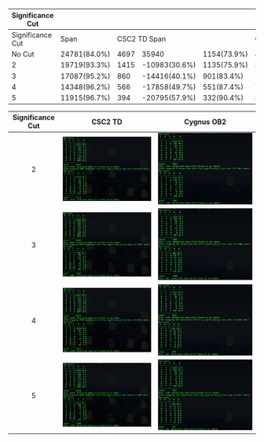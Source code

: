 

| Significance Cut | | |  | | | | 
| --- | ----------- |----------- |----------- |----------- |----------- |----------- |
| Significance Cut | Span <td colspan=3> CSC2 TD  Span <td colspan=3> Cygnus OB2  
| No Cut | 24781(84.0%) | 4697 | 35940 | 1154(73.9%) | 407 | 1607  |
| 2 | 19719(93.3%) | 1415 | -10983(30.6%) | 1135(75.9%) | 360  | -79(4.9%) |
| 3 | 17087(95.2%) | 860 | -14416(40.1%)  | 901(83.4%) | 179  | -502(31.2%) |
| 4 | 14348(96.2%) | 566 | -17858(49.7%)  | 551(87.4%) | 79  | -957(59.6%) |
| 5 | 11915(96.7%) | 394 | -20795(57.9%)  | 332(90.4%) | 35  | -1227(76.4%) |


Significance Cut   |      CSC2 TD    | Cygnus OB2| 
:------------:|:-------------------------:|:-------------------------:|
2  |![](https://github.com/huiyang-astro/MUWCLASS-Reports/blob/main/Tests/Significance_Cut/Sig_cut2_TD.png)  |  ![](https://github.com/huiyang-astro/MUWCLASS-Reports/blob/main/Tests/Significance_Cut/Sig_cut2_CygnusOB2.png)
3  |![](https://github.com/huiyang-astro/MUWCLASS-Reports/blob/main/Tests/Significance_Cut/Sig_cut3_TD.png)  |  ![](https://github.com/huiyang-astro/MUWCLASS-Reports/blob/main/Tests/Significance_Cut/Sig_cut3_CygnusOB2.png)
4  |![](https://github.com/huiyang-astro/MUWCLASS-Reports/blob/main/Tests/Significance_Cut/Sig_cut4_TD.png)  |  ![](https://github.com/huiyang-astro/MUWCLASS-Reports/blob/main/Tests/Significance_Cut/Sig_cut4_CygnusOB2.png)
5  |![](https://github.com/huiyang-astro/MUWCLASS-Reports/blob/main/Tests/Significance_Cut/Sig_cut5_TD.png)  |  ![](https://github.com/huiyang-astro/MUWCLASS-Reports/blob/main/Tests/Significance_Cut/Sig_cut5_CygnusOB2.png)
